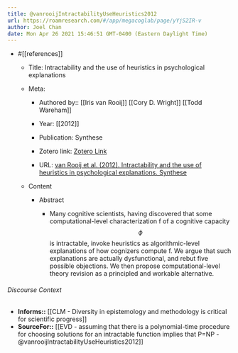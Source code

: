 ```yaml
---
title: @vanrooijIntractabilityUseHeuristics2012
url: https://roamresearch.com/#/app/megacoglab/page/yYjS2IR-v
author: Joel Chan
date: Mon Apr 26 2021 15:46:51 GMT-0400 (Eastern Daylight Time)
---
```


- #[[references]]

    - Title: Intractability and the use of heuristics in psychological explanations

    - Meta:

        - Authored by:: [[Iris van Rooij]] [[Cory D. Wright]] [[Todd Wareham]]

        - Year: [[2012]]

        - Publication: Synthese

        - Zotero link: [Zotero Link](zotero://select/items/7_BUL4YRWP)

        - URL: [van Rooij et al. (2012). Intractability and the use of heuristics in psychological explanations. Synthese](https://doi.org/10.1007/s11229-010-9847-7)

    - Content

        - Abstract

            - Many cognitive scientists, having discovered that some computational-level characterization f of a cognitive capacity $${\phi}$$is intractable, invoke heuristics as algorithmic-level explanations of how cognizers compute f. We argue that such explanations are actually dysfunctional, and rebut five possible objections. We then propose computational-level theory revision as a principled and workable alternative.

###### Discourse Context

- **Informs::** [[CLM - Diversity in epistemology and methodology is critical for scientific progress]]
- **SourceFor::** [[EVD - assuming that there is a polynomial-time procedure for choosing solutions for an intractable function implies that P=NP - @vanrooijIntractabilityUseHeuristics2012]]
